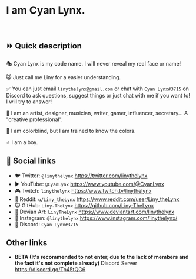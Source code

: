 # I am Cyan Lynx.

<br>

## ⏩ Quick description

🎭 Cyan Lynx is my code name. I will never reveal my real face or name!

😺 Just call me Liny for a easier understanding.

✅ You can just email ``linythelynx@gmail.com`` or chat with ``Cyan Lynx#3715`` on Discord to ask questions, suggest things or just chat with me if you want to! I will try to answer!

👔 I am an artist, designer, musician, writer, gamer, influencer, secretary... A "creative professional".

🍎 I am colorblind, but I am trained to know the colors.

♂️ I am a boy.

## 🔗 Social links

- 🐦 Twitter: ``@linythelynx`` https://twitter.com/linythelynx
- ▶️ YouTube: ``@CyanLynx`` https://www.youtube.com/@CyanLynx
- 🎮 Twitch: ``linythelynx`` https://www.twitch.tv/linythelynx
- 🤖 Reddit: ``u/Liny_theLynx`` https://www.reddit.com/user/Liny_theLynx
- 😺 GitHub: ``Liny-TheLynx`` https://github.com/Liny-TheLynx
- 🎨 Devian Art: ``LinyTheLynx`` https://www.deviantart.com/linythelynx
- 🤳 Instagram: ``@linythelynx`` https://www.instagram.com/linythelynx/
- 💬 Discord: ``Cyan Lynx#3715``

## Other links

- **BETA (It's recommended to not enter, due to the lack of members and the fact it's not complete already)** Discord Server https://discord.gg/Tp45tQG6 
